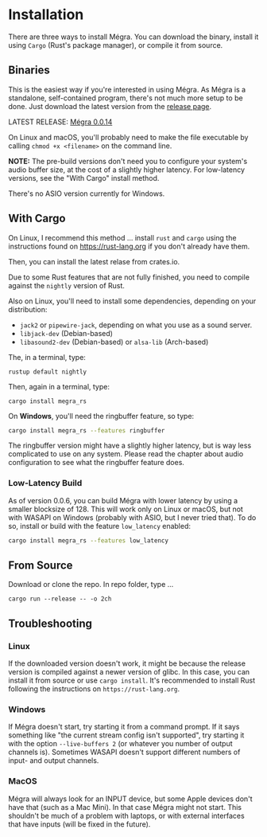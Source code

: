# Installation

There are three ways to install Mégra. You can download the binary, install it using `Cargo` (Rust's package manager), or compile it from source.

## Binaries

This is the easiest way if you're interested in using Mégra. As Mégra is a standalone, self-contained program, there's not much more setup to be done. Just download the latest version from the <a href="https://github.com/the-drunk-coder/megra.rs/releases/" target="_blank">release page</a>.

LATEST RELEASE: <a href="https://github.com/the-drunk-coder/megra.rs/releases/tag/v0.0.14" target="_blank">Mégra 0.0.14</a>

On Linux and macOS, you'll probably need to make the file executable by calling `chmod +x <filename>` on the command line.

**NOTE:** The pre-build versions don't need you to configure your system's audio buffer size, at the cost of a slightly higher latency. For low-latency versions, see the "With Cargo" install method.

There's no ASIO version currently for Windows.

## With Cargo

On Linux, I recommend this method ... install `rust` and `cargo` using the instructions found on <a href="https://rust-lang.org" target="_blank">https://rust-lang.org</a> if you don't already have them.

Then, you can install the latest relase from crates.io.

Due to some Rust features that are not fully finished, you need to compile against the `nightly` version of Rust.

Also on Linux, you'll need to install some dependencies, depending on your distribution:

* `jack2` or `pipewire-jack`, depending on what you use as a sound server.
* `libjack-dev` (Debian-based) 
* `libasound2-dev` (Debian-based) or `alsa-lib` (Arch-based)


The, in a terminal, type:
```
rustup default nightly
```

Then, again in a terminal, type:
```
cargo install megra_rs
```

On **Windows**, you'll need the ringbuffer feature, so type:
```bash
cargo install megra_rs --features ringbuffer
```

The ringbuffer version might have a slightly higher latency, but is way less complicated to use on any system.
Please read the chapter about audio configuration to see what the ringbuffer feature does.

### Low-Latency Build

As of version 0.0.6, you can build Mégra with lower latency by using a smaller blocksize of 128. This will
work only on Linux or macOS, but not with WASAPI on Windows (probably with ASIO, but I never tried that). 
To do so, install or build with the feature `low_latency` enabled:

```bash
cargo install megra_rs --features low_latency
```

## From Source

Download or clone the repo. In repo folder, type ...

```
cargo run --release -- -o 2ch
```

## Troubleshooting

### Linux 

If the downloaded version doesn't work, it might be because the release version is compiled against a newer version of glibc. In this case, 
you can install it from source or use `cargo install`. It's recommended to install Rust following the instructions on `https://rust-lang.org`.

### Windows

If Mégra doesn't start, try starting it from a command prompt. If it says something like "the current stream config isn't supported", try starting it with the option `--live-buffers 2` (or whatever you number of output channels is). Sometimes WASAPI doesn't support different numbers of input- and output channels.


### MacOS

Mégra will always look for an INPUT device, but some Apple devices don't have that (such as a Mac Mini). In that case Mégra might not start. This shouldn't be much of a problem with laptops, or with external interfaces that have inputs (will be fixed in the future).
